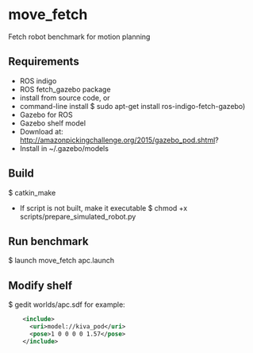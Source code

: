 # move_fetch
Fetch robot benchmark for motion planning

## Requirements
* ROS indigo
* ROS fetch_gazebo package
 * install from source code, or
 * command-line install $ sudo apt-get install ros-indigo-fetch-gazebo)
* Gazebo for ROS
* Gazebo shelf model
 * Download at: http://amazonpickingchallenge.org/2015/gazebo_pod.shtml?
 * Install in ~/.gazebo/models

## Build
$ catkin_make
* If script is not built, make it executable
$ chmod +x scripts/prepare_simulated_robot.py

## Run benchmark
$ launch move_fetch apc.launch

## Modify shelf 
$ gedit worlds/apc.sdf
for example:
```xml
    <include>
      <uri>model://kiva_pod</uri>
      <pose>1 0 0 0 0 1.57</pose>
    </include>
```
